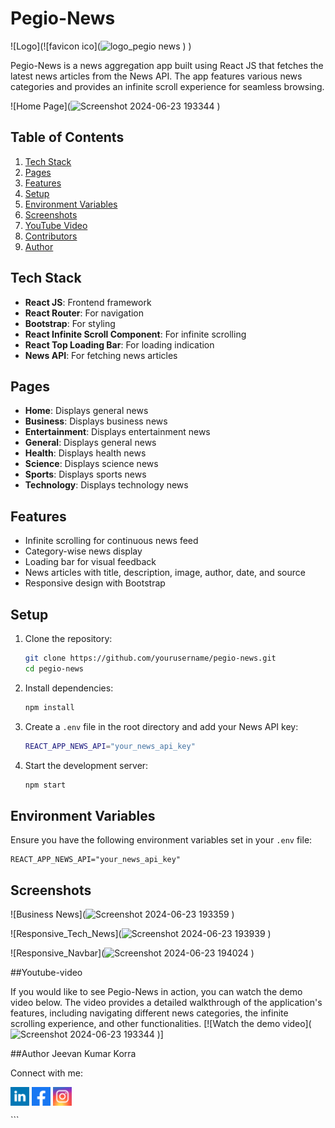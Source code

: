 # Pegio-News
![Logo](![favicon ico](![logo_pegio news](https://github.com/jeevan10017/Pegio-News/assets/132948936/dad790b7-63ca-462f-8900-8ea878d85219)
)
)

Pegio-News is a news aggregation app built using React JS that fetches the latest news articles from the News API. The app features various news categories and provides an infinite scroll experience for seamless browsing.


![Home Page](![Screenshot 2024-06-23 193344](https://github.com/jeevan10017/Pegio-News/assets/132948936/d4ef741b-f5f4-4635-bafd-98eaff83c32f)
)

## Table of Contents
1. [Tech Stack](#tech-stack)
2. [Pages](#pages)
3. [Features](#features)
4. [Setup](#setup)
5. [Environment Variables](#environment-variables)
6. [Screenshots](#screenshots)
7. [YouTube Video](#youtube-video)
8. [Contributors](#contributors)
9. [Author](#author)


## Tech Stack
- **React JS**: Frontend framework
- **React Router**: For navigation
- **Bootstrap**: For styling
- **React Infinite Scroll Component**: For infinite scrolling
- **React Top Loading Bar**: For loading indication
- **News API**: For fetching news articles

## Pages
- **Home**: Displays general news
- **Business**: Displays business news
- **Entertainment**: Displays entertainment news
- **General**: Displays general news
- **Health**: Displays health news
- **Science**: Displays science news
- **Sports**: Displays sports news
- **Technology**: Displays technology news

## Features
- Infinite scrolling for continuous news feed
- Category-wise news display
- Loading bar for visual feedback
- News articles with title, description, image, author, date, and source
- Responsive design with Bootstrap

## Setup
1. Clone the repository:
    ```sh
    git clone https://github.com/yourusername/pegio-news.git
    cd pegio-news
    ```
2. Install dependencies:
    ```sh
    npm install
    ```
3. Create a `.env` file in the root directory and add your News API key:
    ```sh
    REACT_APP_NEWS_API="your_news_api_key"
    ```
4. Start the development server:
    ```sh
    npm start
    ```

## Environment Variables
Ensure you have the following environment variables set in your `.env` file:
```env
REACT_APP_NEWS_API="your_news_api_key"
```

## Screenshots


![Business News](![Screenshot 2024-06-23 193359](https://github.com/jeevan10017/Pegio-News/assets/132948936/ed054b44-c513-40f3-afb0-629cdb0215dc)
)



![Responsive_Tech_News](![Screenshot 2024-06-23 193939](https://github.com/jeevan10017/Pegio-News/assets/132948936/c9e4c4fe-ca54-450d-9265-3324f51339cd)
)




![Responsive_Navbar](![Screenshot 2024-06-23 194024](https://github.com/jeevan10017/Pegio-News/assets/132948936/0c40b524-5cb9-4242-998e-f18a761c6783)
)

##Youtube-video


If you would like to see Pegio-News in action, you can watch the demo video below. The video provides a detailed walkthrough of the application's features, including navigating different news categories, the infinite scrolling experience, and other functionalities.
[![Watch the demo video](![Screenshot 2024-06-23 193344](https://github.com/jeevan10017/Pegio-News/assets/132948936/d9ea2b83-1cb6-41ab-bf67-49ad281ffb19)
)]

##Author
Jeevan Kumar Korra

Connect with me:


<p align="left">
<a href="[https://linkedin.com/in/yourusername](https://www.linkedin.com/in/jeevan-kumar-korra-068726252/)" target="blank"><img align="center" src="https://raw.githubusercontent.com/edent/SuperTinyIcons/master/images/svg/linkedin.svg" alt="linkedin" height="30" width="30" /></a>
<a href="[https://facebook.com/yourusername](https://www.facebook.com/korra.jeevan.98/)" target="blank"><img align="center" src="https://raw.githubusercontent.com/edent/SuperTinyIcons/master/images/svg/facebook.svg" alt="facebook" height="30" width="30" /></a>
<a href="[https://instagram.com/yourusername](https://www.instagram.com/jeevankumarkorra/)" target="blank"><img align="center" src="https://raw.githubusercontent.com/edent/SuperTinyIcons/master/images/svg/instagram.svg" alt="instagram" height="30" width="30" /></a>
</p>
```

